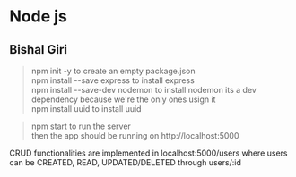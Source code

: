 # Node js 
## Bishal Giri


> npm init -y to create an empty package.json </br>
> npm install --save express to install express </br>
> npm install --save-dev nodemon to install nodemon its a dev dependency because we're the only ones usign it </br>
> npm install uuid to install uuid </br>



> npm start to run the server </br>
then the app should be running on http://localhost:5000 </br>

CRUD functionalities are implemented in localhost:5000/users where users can be CREATED, READ, UPDATED/DELETED through users/:id  

